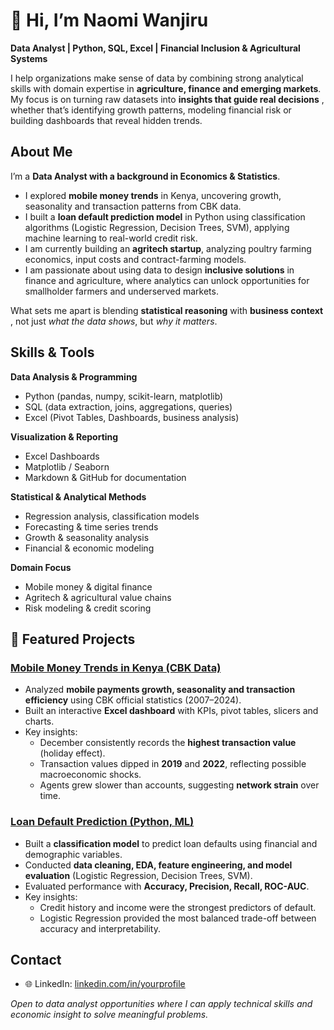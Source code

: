 # 👋 Hi, I’m Naomi Wanjiru

**Data Analyst | Python, SQL, Excel | Financial Inclusion & Agricultural Systems**

I help organizations make sense of data by combining strong analytical skills with domain expertise in **agriculture, finance and emerging markets**.  
My focus is on turning raw datasets into **insights that guide real decisions** , whether that’s identifying growth patterns, modeling financial risk or building dashboards that reveal hidden trends.  


## About Me  
I’m a **Data Analyst with a background in Economics & Statistics**.  

- I explored **mobile money trends** in Kenya, uncovering growth, seasonality and transaction patterns from CBK data.  
- I built a **loan default prediction model** in Python using classification algorithms (Logistic Regression, Decision Trees, SVM), applying machine learning to real-world credit risk.
- I am currently building an **agritech startup**, analyzing poultry farming economics, input costs and contract-farming models.  
- I am passionate about using data to design **inclusive solutions** in finance and agriculture, where analytics can unlock opportunities for smallholder farmers and underserved markets.  

What sets me apart is blending **statistical reasoning** with **business context** , not just *what the data shows*, but *why it matters*.  


## Skills & Tools  

**Data Analysis & Programming**  
- Python (pandas, numpy, scikit-learn, matplotlib)  
- SQL (data extraction, joins, aggregations, queries)  
- Excel (Pivot Tables, Dashboards, business analysis)  

**Visualization & Reporting**  
- Excel Dashboards  
- Matplotlib / Seaborn  
- Markdown & GitHub for documentation   

**Statistical & Analytical Methods**  
- Regression analysis, classification models  
- Forecasting & time series trends  
- Growth & seasonality analysis  
- Financial & economic modeling  

**Domain Focus**  
- Mobile money & digital finance  
- Agritech & agricultural value chains  
- Risk modeling & credit scoring  


## 📂 Featured Projects  

### [Mobile Money Trends in Kenya (CBK Data)](https://github.com/N-Shelmith/Mobile_Payments_Analysis.git)  
- Analyzed **mobile payments growth, seasonality and transaction efficiency** using CBK official statistics (2007–2024).  
- Built an interactive **Excel dashboard** with KPIs, pivot tables, slicers and charts.  
- Key insights:  
  - December consistently records the **highest transaction value** (holiday effect).  
  - Transaction values dipped in **2019** and **2022**, reflecting possible macroeconomic shocks.  
  - Agents grew slower than accounts, suggesting **network strain** over time.  


### [Loan Default Prediction (Python, ML)]()  
- Built a **classification model** to predict loan defaults using financial and demographic variables.  
- Conducted **data cleaning, EDA, feature engineering, and model evaluation** (Logistic Regression, Decision Trees, SVM).  
- Evaluated performance with **Accuracy, Precision, Recall, ROC-AUC**.  
- Key insights:  
  - Credit history and income were the strongest predictors of default.  
  - Logistic Regression provided the most balanced trade-off between accuracy and interpretability.  


## Contact  
- 🌐 LinkedIn: [linkedin.com/in/yourprofile](https://linkedin.com/in/yourprofile)   


*Open to data analyst opportunities where I can apply technical skills and economic insight to solve meaningful problems.*  
